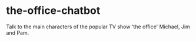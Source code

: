 # the-office-chatbot
Talk to the main characters of the popular TV show 'the office' Michael, Jim and Pam. 
